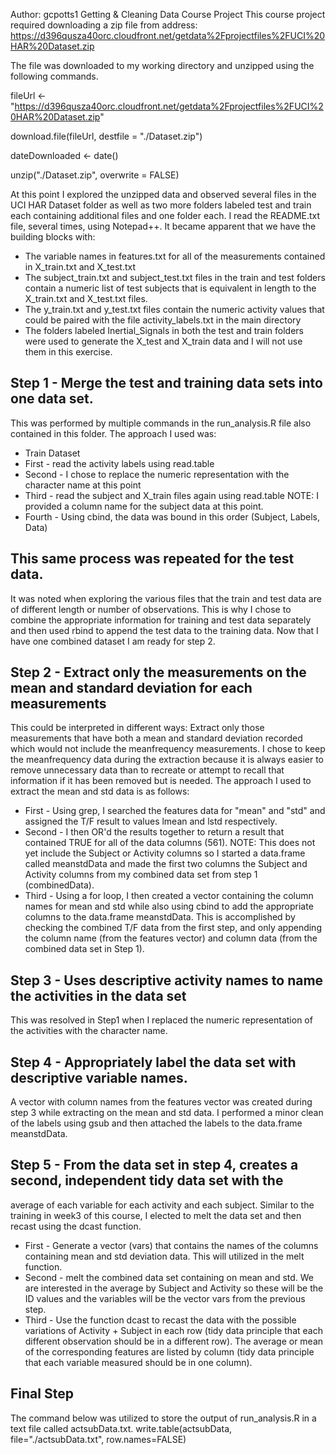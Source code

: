 Author: gcpotts1
Getting &amp; Cleaning Data Course Project
This course project required downloading a zip file from address:
https://d396qusza40orc.cloudfront.net/getdata%2Fprojectfiles%2FUCI%20HAR%20Dataset.zip

The file was downloaded to my working directory and unzipped using the following commands.

fileUrl <- "https://d396qusza40orc.cloudfront.net/getdata%2Fprojectfiles%2FUCI%20HAR%20Dataset.zip"

download.file(fileUrl, destfile = "./Dataset.zip")

dateDownloaded <- date()

unzip("./Dataset.zip", overwrite = FALSE)

At this point I explored the unzipped data and observed several files in the UCI HAR Dataset folder
as well as two more folders labeled test and train each containing additional files and one folder each.
I read the README.txt file, several times, using Notepad++. It became apparent that we have the building
blocks with:
* The variable names in features.txt for all of the measurements contained in X_train.txt and
X_test.txt
* The subject_train.txt and subject_test.txt files in the train and test folders contain a numeric
list of test subjects that is equivalent in length to the X_train.txt and X_test.txt files.
* The y_train.txt and y_test.txt files contain the numeric activity values that could be paired
with the file activity_labels.txt in the main directory
* The folders labeled Inertial_Signals in both the test and train folders were used to generate
the X_test and X_train data and I will not use them in this exercise.

## Step 1 - Merge the test and training data sets into one data set.
This was performed by multiple commands in the run_analysis.R file also contained in this folder. 
The approach I used was:
* Train Dataset
* First - read the activity labels using read.table
* Second - I chose to replace the numeric representation with the character name at this point
* Third - read the subject and X_train files again using read.table
NOTE: I provided a column name for the subject data at this point.
* Fourth - Using cbind, the data was bound in this order (Subject, Labels, Data)

## This same process was repeated for the test data. 
It was noted when exploring the various files that the train and test data are of different 
length or number of observations.  This is why I chose to combine the appropriate information
for training and test data separately and then used rbind to append the test data to the training
data. Now that I have one combined dataset I am ready for step 2.

## Step 2 - Extract only the measurements on the mean and standard deviation for each measurements
 This could be interpreted in different ways: Extract only those measurements that have both
a mean and standard deviation recorded which would not include the meanfrequency measurements.
I chose to keep the meanfrequency data during the extraction because it is always easier to
remove unnecessary data than to recreate or attempt to recall that information if it has
been removed but is needed.
The approach I used to extract the mean and std data is as follows:
* First - Using grep, I searched the features data for "mean" and "std"
and assigned the T/F result to values lmean and lstd respectively.
* Second - I then OR'd the results together to return a result that contained TRUE for
all of the data columns (561). NOTE: This does not yet include the Subject or Activity
columns so I started a data.frame called meanstdData and made the first two columns
the Subject and Activity columns from my combined data set from step 1 (combinedData).
* Third - Using a for loop, I then created a vector containing the column names
for mean and std while also using cbind to add the appropriate columns to the data.frame
meanstdData. This is accomplished by checking the combined T/F data from the first step,
and only appending the column name (from the features vector) and column data (from the combined
data set in Step 1).

## Step 3 - Uses descriptive activity names to name the activities in the data set
This was resolved in Step1 when I replaced the numeric representation of the
activities with the character name.

## Step 4 - Appropriately label the data set with descriptive variable names.
A vector with column names from the features vector was created during step 3 while
extracting on the mean and std data. I performed a minor clean of the labels using gsub
and then attached the labels to the data.frame meanstdData.

## Step 5 - From the data set in step 4, creates a second, independent tidy data set with the 
average of each variable for each activity and each subject.
Similar to the training in week3 of this course, I elected to melt the data set and then
recast using the dcast function. 
* First - Generate a vector (vars) that contains the names of the columns containing mean
and std deviation data. This will utilized in the melt function.
* Second - melt the combined data set containing on mean and std. We are interested in
the average by Subject and Activity so these will be the ID values and the variables
will be the vector vars from the previous step.
* Third - Use the function dcast to recast the data with the possible variations of
Activity + Subject in each row (tidy data principle that each different observation should be
in a different row). The average or mean of the corresponding features are listed by column
(tidy data principle that each variable measured should be in one column).

## Final Step
The command below was utilized to store the output of run_analysis.R in a text file
called actsubData.txt.
write.table(actsubData, file="./actsubData.txt", row.names=FALSE)